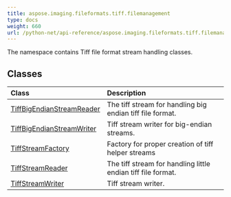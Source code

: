 ```yaml
---
title: aspose.imaging.fileformats.tiff.filemanagement
type: docs
weight: 660
url: /python-net/api-reference/aspose.imaging.fileformats.tiff.filemanagement/
---
```



The namespace contains Tiff file format stream handling classes.

## **Classes**
|**Class**|**Description**|
| :- | :- |
|[TiffBigEndianStreamReader](/imaging/python-net/api-reference/aspose.imaging.fileformats.tiff.filemanagement/tiffbigendianstreamreader/)|The tiff stream for handling big endian tiff file format.|
|[TiffBigEndianStreamWriter](/imaging/python-net/api-reference/aspose.imaging.fileformats.tiff.filemanagement/tiffbigendianstreamwriter/)|Tiff stream writer for big-endian streams.|
|[TiffStreamFactory](/imaging/python-net/api-reference/aspose.imaging.fileformats.tiff.filemanagement/tiffstreamfactory/)|Factory for proper creation of tiff helper streams|
|[TiffStreamReader](/imaging/python-net/api-reference/aspose.imaging.fileformats.tiff.filemanagement/tiffstreamreader/)|The tiff stream for handling little endian tiff file format.|
|[TiffStreamWriter](/imaging/python-net/api-reference/aspose.imaging.fileformats.tiff.filemanagement/tiffstreamwriter/)|Tiff stream writer.|

